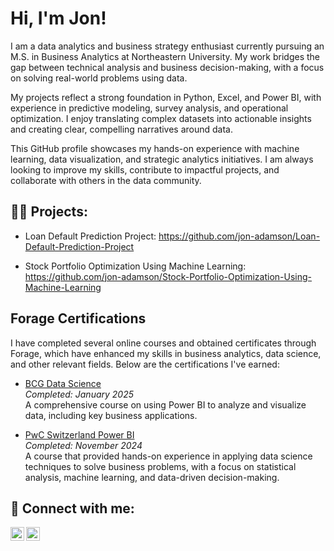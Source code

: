 <h1>Hi, I'm Jon! </h1>

I am a data analytics and business strategy enthusiast currently pursuing an M.S. in Business Analytics at Northeastern University. My work bridges the gap between technical analysis and business decision-making, with a focus on solving real-world problems using data.

My projects reflect a strong foundation in Python, Excel, and Power BI, with experience in predictive modeling, survey analysis, and operational optimization. I enjoy translating complex datasets into actionable insights and creating clear, compelling narratives around data.

This GitHub profile showcases my hands-on experience with machine learning, data visualization, and strategic analytics initiatives. I am always looking to improve my skills, contribute to impactful projects, and collaborate with others in the data community.

<h2>👨‍💻 Projects:</h2>

- Loan Default Prediction Project: https://github.com/jon-adamson/Loan-Default-Prediction-Project

- Stock Portfolio Optimization Using Machine Learning: https://github.com/jon-adamson/Stock-Portfolio-Optimization-Using-Machine-Learning

<h2>Forage Certifications</h2>

I have completed several online courses and obtained certificates through Forage, which have enhanced my skills in business analytics, data science, and other relevant fields. Below are the certifications I've earned:

- [BCG Data Science](https://www.theforage.com/simulations/bcg/data-science-ccdz)  
  *Completed: January 2025*  
  A comprehensive course on using Power BI to analyze and visualize data, including key business applications.

- [PwC Switzerland Power BI](https://www.theforage.com/simulations/pwc-ch/power-bi-cqxg)  
  *Completed: November 2024*  
  A course that provided hands-on experience in applying data science techniques to solve business problems, with a focus on statistical analysis, machine learning, and data-driven decision-making.

<h2> 🤳 Connect with me:</h2>

[<img align="left" alt="JonAdamson | YouTube" width="22px" src="https://cdn.jsdelivr.net/npm/simple-icons@v3/icons/youtube.svg" />][youtube]
[<img align="left" alt="JonAdamson | LinkedIn" width="22px" src="https://cdn.jsdelivr.net/npm/simple-icons@v3/icons/linkedin.svg" />][linkedin]

[youtube]: https://www.youtube.com/@jon-adamson
[linkedin]: https://linkedin.com/in/jonathanmadamson
